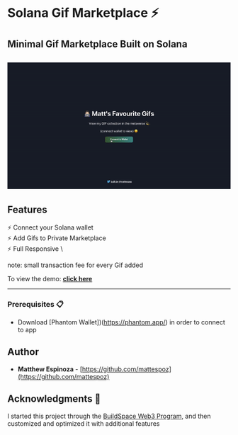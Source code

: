 # Solana Gif Marketplace ⚡️

## Minimal Gif Marketplace Built on Solana
<h2 align="center">
  <img src="https://github.com/MattEspoz/solana-gif-marketplace/blob/718902ef7f3ea60211015d8eb07e55b0ae2a1487/src/assets/GifDemo.gif" alt="Solana Gif Marketplace" width="600px" />
  <br>
</h2>

## Features
⚡️ Connect your Solana wallet \
⚡️ Add Gifs to Private Marketplace \
⚡️ Full Responsive \

note: small transaction fee for every Gif added

To view the demo: **[click here](https://the-simplefolio.netlify.app/)**

---
### Prerequisites 📋
- Download [Phantom Wallet])(https://phantom.app/) in order to connect to app

## Author
- **Matthew Espinoza** - [https://github.com/mattespoz](https://github.com/mattespoz)

## Acknowledgments 🎁
I started this project through the [BuildSpace Web3 Program](https://buildspace.so/), and then customized and optimized it with additional features
